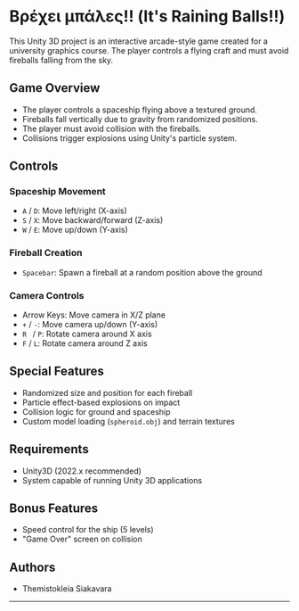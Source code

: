 # Βρέχει μπάλες!! (It's Raining Balls!!)

This Unity 3D project is an interactive arcade-style game created for a university graphics course. The player controls a flying craft and must avoid fireballs falling from the sky.

## Game Overview

- The player controls a spaceship flying above a textured ground.
- Fireballs fall vertically due to gravity from randomized positions.
- The player must avoid collision with the fireballs.
- Collisions trigger explosions using Unity's particle system.

## Controls

### Spaceship Movement
- `A` / `D`: Move left/right (X-axis)
- `S` / `X`: Move backward/forward (Z-axis)
- `W` / `E`: Move up/down (Y-axis)

### Fireball Creation
- `Spacebar`: Spawn a fireball at a random position above the ground

### Camera Controls
- Arrow Keys: Move camera in X/Z plane
- `+` / `-`: Move camera up/down (Y-axis)
- `R ` / `P`: Rotate camera around X axis
- `F` / `L`: Rotate camera around Z axis

## Special Features

- Randomized size and position for each fireball
- Particle effect-based explosions on impact
- Collision logic for ground and spaceship
- Custom model loading (`spheroid.obj`) and terrain textures

## Requirements

- Unity3D (2022.x recommended)
- System capable of running Unity 3D applications

## Bonus Features

- Speed control for the ship (5 levels)
- "Game Over" screen on collision

## Authors

- Themistokleia Siakavara
---
